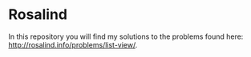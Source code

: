 # Rosalind
In this repository you will find my solutions to the problems found here: http://rosalind.info/problems/list-view/.
